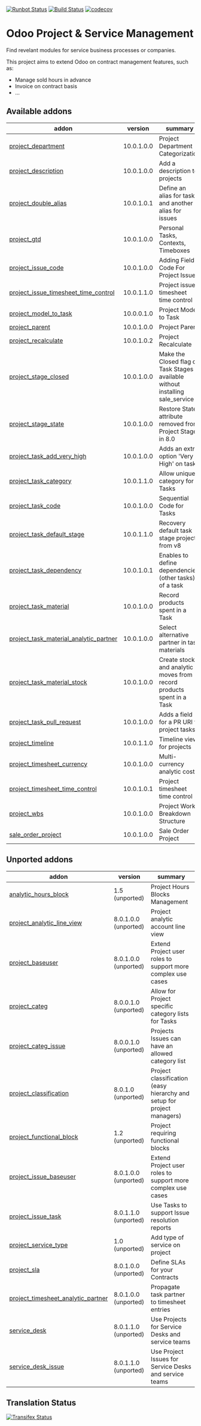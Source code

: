 [![Runbot Status](https://runbot.odoo-community.org/runbot/badge/flat/140/10.0.svg)](https://runbot.odoo-community.org/runbot/repo/github-com-oca-project-140)
[![Build Status](https://travis-ci.org/OCA/project.svg?branch=10.0)](https://travis-ci.org/OCA/project)
[![codecov](https://codecov.io/gh/OCA/project/branch/10.0/graph/badge.svg)](https://codecov.io/gh/OCA/project)

Odoo Project & Service Management
=================================

Find revelant modules for service business processes or companies.

This project aims to extend Odoo on contract management features, such as:

  * Manage sold hours in advance
  * Invoice on contract basis
  * ...

[//]: # (addons)

Available addons
----------------
addon | version | summary
--- | --- | ---
[project_department](project_department/) | 10.0.1.0.0 | Project Department Categorization
[project_description](project_description/) | 10.0.1.0.0 | Add a description to projects
[project_double_alias](project_double_alias/) | 10.0.1.0.1 | Define an alias for tasks and another alias for issues
[project_gtd](project_gtd/) | 10.0.1.0.0 | Personal Tasks, Contexts, Timeboxes
[project_issue_code](project_issue_code/) | 10.0.1.0.0 | Adding Field Code For Project Issue
[project_issue_timesheet_time_control](project_issue_timesheet_time_control/) | 10.0.1.1.0 | Project issue timesheet time control
[project_model_to_task](project_model_to_task/) | 10.0.0.1.0 | Project Model to Task
[project_parent](project_parent/) | 10.0.1.0.0 | Project Parent
[project_recalculate](project_recalculate/) | 10.0.1.0.2 | Project Recalculate
[project_stage_closed](project_stage_closed/) | 10.0.1.0.0 | Make the Closed flag on Task Stages available without installing sale_service
[project_stage_state](project_stage_state/) | 10.0.1.0.0 | Restore State attribute removed from Project Stages in 8.0
[project_task_add_very_high](project_task_add_very_high/) | 10.0.1.0.0 | Adds an extra option 'Very High' on tasks
[project_task_category](project_task_category/) | 10.0.1.1.0 | Allow unique category for Tasks
[project_task_code](project_task_code/) | 10.0.1.0.0 | Sequential Code for Tasks
[project_task_default_stage](project_task_default_stage/) | 10.0.1.1.0 | Recovery default task stage projects from v8
[project_task_dependency](project_task_dependency/) | 10.0.1.0.1 | Enables to define dependencies (other tasks) of a task
[project_task_material](project_task_material/) | 10.0.1.0.0 | Record products spent in a Task
[project_task_material_analytic_partner](project_task_material_analytic_partner/) | 10.0.1.0.0 | Select alternative partner in task materials
[project_task_material_stock](project_task_material_stock/) | 10.0.1.0.0 | Create stock and analytic moves from record products spent in a Task
[project_task_pull_request](project_task_pull_request/) | 10.0.1.0.0 | Adds a field for a PR URI to project tasks
[project_timeline](project_timeline/) | 10.0.1.1.0 | Timeline view for projects
[project_timesheet_currency](project_timesheet_currency/) | 10.0.1.0.0 | Multi-currency analytic costs
[project_timesheet_time_control](project_timesheet_time_control/) | 10.0.1.0.1 | Project timesheet time control
[project_wbs](project_wbs/) | 10.0.1.0.0 | Project Work Breakdown Structure
[sale_order_project](sale_order_project/) | 10.0.1.0.0 | Sale Order Project


Unported addons
---------------
addon | version | summary
--- | --- | ---
[analytic_hours_block](analytic_hours_block/) | 1.5 (unported) | Project Hours Blocks Management
[project_analytic_line_view](project_analytic_line_view/) | 8.0.1.0.0 (unported) | Project analytic account line view
[project_baseuser](project_baseuser/) | 8.0.1.0.0 (unported) | Extend Project user roles to support more complex use cases
[project_categ](project_categ/) | 8.0.0.1.0 (unported) | Allow for Project specific category lists for Tasks
[project_categ_issue](project_categ_issue/) | 8.0.0.1.0 (unported) | Projects Issues can have an allowed category list
[project_classification](project_classification/) | 8.0.1.0 (unported) | Project classification (easy hierarchy and setup for project managers)
[project_functional_block](project_functional_block/) | 1.2 (unported) | Project requiring functional blocks
[project_issue_baseuser](project_issue_baseuser/) | 8.0.1.0.0 (unported) | Extend Project user roles to support more complex use cases
[project_issue_task](project_issue_task/) | 8.0.1.1.0 (unported) | Use Tasks to support Issue resolution reports
[project_service_type](project_service_type/) | 1.0 (unported) | Add type of service on project
[project_sla](project_sla/) | 8.0.1.0.0 (unported) | Define SLAs for your Contracts
[project_timesheet_analytic_partner](project_timesheet_analytic_partner/) | 8.0.1.0.0 (unported) | Propagate task partner to timesheet entries
[service_desk](service_desk/) | 8.0.1.1.0 (unported) | Use Projects for Service Desks and service teams
[service_desk_issue](service_desk_issue/) | 8.0.1.1.0 (unported) | Use Project Issues for Service Desks and service teams

[//]: # (end addons)

Translation Status
------------------
[![Transifex Status](https://www.transifex.com/projects/p/OCA-project-10-0/chart/image_png)](https://www.transifex.com/projects/p/OCA-project-10-0)
